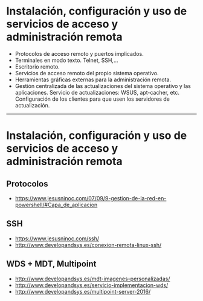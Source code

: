 # Instalación, configuración y uso de servicios de acceso y administración remota
- Protocolos de acceso remoto y puertos implicados.
- Terminales en modo texto. Telnet, SSH,…
- Escritorio remoto.
- Servicios de acceso remoto del propio sistema operativo.
- Herramientas gráficas externas para la administración remota.
- Gestión centralizada de las actualizaciones del sistema operativo y las aplicaciones. Servicio de actualizaciones: WSUS, apt-cacher, etc. Configuración de los clientes para que usen los servidores de actualización. 

------------------

# Instalación, configuración y uso de servicios de acceso y administración remota
## Protocolos
* https://www.jesusninoc.com/07/09/9-gestion-de-la-red-en-powershell/#Capa_de_aplicacion
## SSH
* https://www.jesusninoc.com/ssh/
* http://www.developandsys.es/conexion-remota-linux-ssh/
## WDS + MDT, Multipoint
* http://www.developandsys.es/mdt-imagenes-personalizadas/
* http://www.developandsys.es/servicio-implementacion-wds/
* http://www.developandsys.es/multipoint-server-2016/
